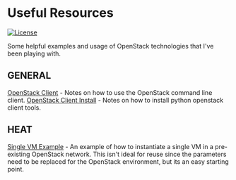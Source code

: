 # Useful Resources
[![License](https://img.shields.io/badge/license-MIT-blue.svg)](LICENSE.txt)

Some helpful examples and usage of OpenStack technologies that I've been playing with.

## GENERAL

[OpenStack Client](https://docs.openstack.org/python-openstackclient/latest/) - Notes on how to use the OpenStack command line client.
[OpenStack Client Install](https://docs.openstack.org/newton/user-guide/common/cli-install-openstack-command-line-clients.html) - Notes on how to install python openstack client tools.

## HEAT
[Single VM Example](heat-templates/single-vm.yml) - An example of how to instantiate a single VM in a pre-existing OpenStack network. This isn't ideal for reuse since the parameters need to be replaced for the OpenStack environment, but its an easy starting point.


